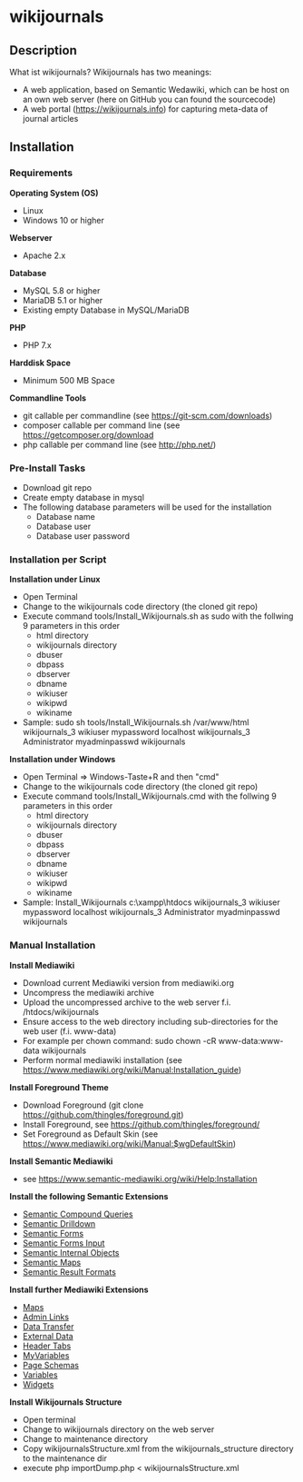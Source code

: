 # wikijournals

## Description

What ist wikijournals? Wikijournals has two meanings:

* A web application, based on Semantic Wedawiki, which can be host on an own web server (here on GitHub you can found the sourcecode)
* A web portal (https://wikijournals.info) for capturing meta-data of journal articles

## Installation

### Requirements

__Operating System (OS)__
* Linux
* Windows 10 or higher

__Webserver__
* Apache 2.x

__Database__
* MySQL 5.8 or higher
* MariaDB 5.1 or higher
* Existing empty Database in MySQL/MariaDB

__PHP__
* PHP 7.x

__Harddisk Space__
* Minimum 500 MB Space

__Commandline Tools__
* git callable per commandline (see https://git-scm.com/downloads)
* composer callable per command line (see https://getcomposer.org/download
* php callable per command line (see http://php.net/)


### Pre-Install Tasks

* Download git repo
* Create empty database in mysql
* The following database parameters will be used for the installation
  * Database name
  * Database user
  * Database user password


### Installation per Script

__Installation under Linux__

* Open Terminal
* Change to the wikijournals code directory (the cloned git repo)
* Execute command tools/Install_Wikijournals.sh as sudo with the follwing 9 parameters in this order
  * html directory
  * wikijournals directory
  * dbuser
  * dbpass
  * dbserver
  * dbname
  * wikiuser
  * wikipwd
  * wikiname
* Sample: sudo sh tools/Install_Wikijournals.sh /var/www/html wikijournals_3 wikiuser mypassword localhost wikijournals_3 Administrator myadminpasswd wikijournals

__Installation under Windows__

* Open Terminal => Windows-Taste+R and then "cmd"
* Change to the wikijournals code directory (the cloned git repo)
* Execute command tools/Install_Wikijournals.cmd with the follwing 9 parameters in this order
  * html directory
  * wikijournals directory
  * dbuser
  * dbpass
  * dbserver
  * dbname
  * wikiuser
  * wikipwd
  * wikiname
* Sample: Install_Wikijournals c:\xampp\htdocs wikijournals_3 wikiuser mypassword localhost wikijournals_3 Administrator myadminpasswd wikijournals


### Manual Installation

__Install Mediawiki__

* Download current Mediawiki version from mediawiki.org
* Uncompress the mediawiki archive
* Upload the uncompressed archive to the web server f.i. /htdocs/wikijournals
* Ensure access to the web directory including sub-directories for the web user (f.i. www-data)
* For example per chown command: sudo chown -cR www-data:www-data wikijournals
* Perform normal mediawiki installation (see https://www.mediawiki.org/wiki/Manual:Installation_guide)

__Install Foreground Theme__

* Download Foreground (git clone https://github.com/thingles/foreground.git)
* Install Foreground, see https://github.com/thingles/foreground/
* Set Foreground as Default Skin (see https://www.mediawiki.org/wiki/Manual:$wgDefaultSkin)

__Install Semantic Mediawiki__

* see https://www.semantic-mediawiki.org/wiki/Help:Installation

__Install the following Semantic Extensions__

* [Semantic Compound Queries](https://www.mediawiki.org/wiki/Extension:Semantic_Compound_Queries)
* [Semantic Drilldown](https://www.mediawiki.org/wiki/Extension:Semantic_Drilldown)
* [Semantic Forms](https://www.mediawiki.org/wiki/Extension:Semantic_Forms)
* [Semantic Forms Input](https://www.mediawiki.org/wiki/Extension:Semantic_Forms_Inputs)
* [Semantic Internal Objects](https://www.mediawiki.org/wiki/Extension:Semantic_Internal_Objects)
* [Semantic Maps](https://www.mediawiki.org/wiki/Extension:Semantic_Maps)
* [Semantic Result Formats](https://www.mediawiki.org/wiki/Extension:Semantic_Result_Formats)

__Install further Mediawiki Extensions__

* [Maps](https://www.mediawiki.org/wiki/Extension:Maps)
* [Admin Links](https://www.mediawiki.org/wiki/Extension:Admin_Links)
* [Data Transfer](https://www.mediawiki.org/wiki/Extension:Data_Transfer)
* [External Data](https://www.mediawiki.org/wiki/Extension:External_Data)
* [Header Tabs](https://www.mediawiki.org/wiki/Extension:Header_Tabs)
* [MyVariables](https://www.mediawiki.org/wiki/Extension:MyVariables)
* [Page Schemas](https://www.mediawiki.org/wiki/Extension:Page_Schemas)
* [Variables](https://www.mediawiki.org/wiki/Extension:Variables)
* [Widgets](https://www.mediawiki.org/wiki/Extension:Widgets)

__Install Wikijournals Structure__

* Open terminal
* Change to wikijournals directory on the web server
* Change to maintenance directory
* Copy wikijournalsStructure.xml from the wikijournals_structure directory to the maintenance dir
* execute php importDump.php < wikijournalsStructure.xml






